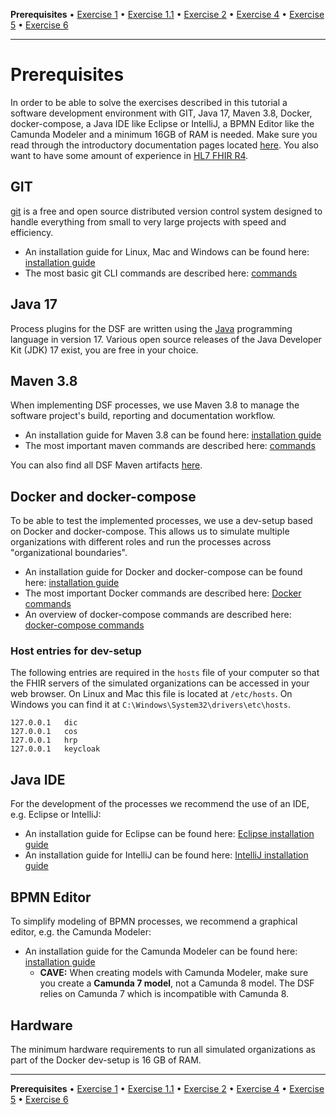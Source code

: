 **Prerequisites** • [Exercise 1](exercise-1.md) • [Exercise 1.1](exercise-1-1.md) • [Exercise 2](exercise-2.md) • [Exercise 4](exercise-4.md) • [Exercise 5](exercise-5.md) • [Exercise 6](exercise-6.md)
___

# Prerequisites
In order to be able to solve the exercises described in this tutorial a software development environment with GIT, Java 17, Maven 3.8, Docker, docker-compose, a Java IDE like Eclipse or IntelliJ, a BPMN Editor like the Camunda Modeler and a minimum 16GB of RAM is needed.
Make sure you read through the introductory documentation pages located [here](https://dsf.dev/intro/).
You also want to have some amount of experience in [HL7 FHIR R4](https://www.hl7.org/fhir/R4/).

## GIT
[git](https://git-scm.com) is a free and open source distributed version control system designed to handle everything from small to very large projects with speed and efficiency.

- An installation guide for Linux, Mac and Windows can be found here: [installation guide](https://git-scm.com/book/en/v2/Getting-Started-Installing-Git)
- The most basic git CLI commands are described here: [commands](https://git-scm.com/book/en/v2/Git-Basics-Getting-a-Git-Repository)

## Java 17
Process plugins for the DSF are written using the [Java](https://www.java.com) programming language in version 17. Various open source releases of the Java Developer Kit (JDK) 17 exist, you are free in your choice.

## Maven 3.8
When implementing DSF processes, we use Maven 3.8 to manage the software project's build, reporting and documentation workflow.

- An installation guide for Maven 3.8 can be found here: [installation guide](https://maven.apache.org/install.html)
- The most important maven commands are described here: [commands](https://maven.apache.org/guides/getting-started/maven-in-five-minutes.html)

You can also find all DSF Maven artifacts [here](https://mvnrepository.com/artifact/dev.dsf).

## Docker and docker-compose
To be able to test the implemented processes, we use a dev-setup based on Docker and docker-compose. This allows us to simulate multiple organizations with different roles and run the processes across "organizational boundaries".

- An installation guide for Docker and docker-compose can be found here: [installation guide](https://docs.docker.com/get-docker/)
- The most important Docker commands are described here: [Docker commands](https://docs.docker.com/engine/reference/run/)
- An overview of docker-compose commands are described here: [docker-compose commands](https://docs.docker.com/compose/reference/)

### Host entries for dev-setup
The following entries are required in the `hosts` file of your computer so that the FHIR servers of the simulated organizations can be accessed in your web browser. On Linux and Mac this file is located at `/etc/hosts`. On Windows you can find it at `C:\Windows\System32\drivers\etc\hosts`.

```
127.0.0.1	dic
127.0.0.1	cos
127.0.0.1	hrp
127.0.0.1   keycloak
```

## Java IDE
For the development of the processes we recommend the use of an IDE, e.g. Eclipse or IntelliJ:

- An installation guide for Eclipse can be found here: [Eclipse installation guide](https://wiki.eclipse.org/Eclipse/Installation)
- An installation guide for IntelliJ can be found here: [IntelliJ installation guide](https://www.jetbrains.com/help/idea/installation-guide.html)

## BPMN Editor
To simplify modeling of BPMN processes, we recommend a graphical editor, e.g. the Camunda Modeler:

- An installation guide for the Camunda Modeler can be found here: [installation guide](https://camunda.com/download/modeler/)  
     - **CAVE:** When creating models with Camunda Modeler, make sure you create a **Camunda 7 model**, not a Camunda 8 model. The DSF
relies on Camunda 7 which is incompatible with Camunda 8.

## Hardware
The minimum hardware requirements to run all simulated organizations as part of the Docker dev-setup is 16 GB of RAM.

___
**Prerequisites** • [Exercise 1](exercise-1.md) • [Exercise 1.1](exercise-1-1.md) • [Exercise 2](exercise-2.md) • [Exercise 4](exercise-4.md) • [Exercise 5](exercise-5.md) • [Exercise 6](exercise-6.md)
